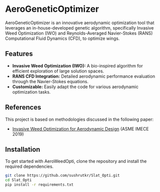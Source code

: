 # AeroGeneticOptimizer

AeroGeneticOptimizer is an innovative aerodynamic optimization tool that leverages an in-house-developed genetic algorithm, specifically Invasive Weed Optimization (IWO) and Reynolds-Averaged Navier-Stokes (RANS) Computational Fluid Dynamics (CFD), to optimize wings.

## Features

- **Invasive Weed Optimization (IWO):** A bio-inspired algorithm for efficient exploration of large solution spaces.
- **RANS CFD Integration:** Detailed aerodynamic performance evaluation through the Navier-Stokes equations.
- **Customizable:** Easily adapt the code for various aerodynamic optimization tasks.
  
## References

This project is based on methodologies discussed in the following paper:

- [Invasive Weed Optimization for Aerodynamic Design](https://asmedigitalcollection.asme.org/IMECE/proceedings-abstract/IMECE2019/59445/1073325) (ASME IMECE 2019)
  
## Installation

To get started with AeroWeedOpti, clone the repository and install the required dependencies.

```bash
git clone https://github.com/sushrutkr/Slat_Opti.git
cd Slat_Opti
pip install -r requirements.txt

